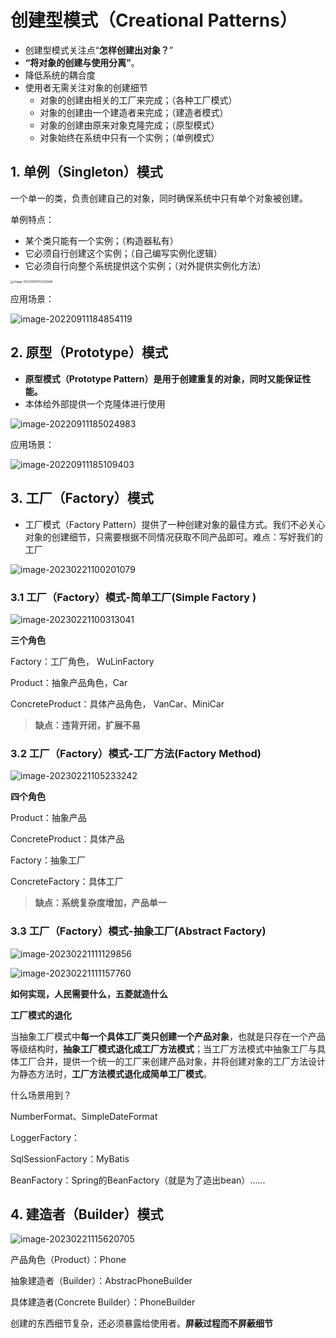 # 创建型模式（Creational Patterns）

- 创建型模式关注点“**怎样创建出对象？**”
- **“将对象的创建与使用分离”**。
- 降低系统的耦合度
- 使用者无需关注对象的创建细节
  - 对象的创建由相关的工厂来完成；（各种工厂模式）
  - 对象的创建由一个建造者来完成；（建造者模式）
  - 对象的创建由原来对象克隆完成；（原型模式）
  - 对象始终在系统中只有一个实例；（单例模式）

## 1. 单例（Singleton）模式

一个单一的类，负责创建自己的对象，同时确保系统中只有单个对象被创建。

单例特点：

- 某个类只能有一个实例；（构造器私有）
- 它必须自行创建这个实例；（自己编写实例化逻辑）
- 它必须自行向整个系统提供这个实例；（对外提供实例化方法）

<img src="images/image-20220910012202848.png" alt="image-20220910012202848" style="zoom: 33%;" />

应用场景：

![image-20220911184854119](images/image-20220911184854119.png)

## 2. 原型（Prototype）模式

- **原型模式（Prototype Pattern）是用于创建重复的对象，同时又能保证性能。**
- 本体给外部提供一个克隆体进行使用

![image-20220911185024983](images/image-20220911185024983.png)

应用场景：

![image-20220911185109403](images/image-20220911185109403.png)

## 3. 工厂（Factory）模式

- 工厂模式（Factory Pattern）提供了一种创建对象的最佳方式。我们不必关心对象的创建细节，只需要根据不同情况获取不同产品即可。难点：写好我们的工厂

![image-20230221100201079](images/image-20230221100201079.png)

### 3.1 工厂（Factory）模式-简单工厂(Simple Factory )

![image-20230221100313041](images/image-20230221100313041.png)

**三个角色**

Factory：工厂角色， WuLinFactory

Product：抽象产品角色，Car

ConcreteProduct：具体产品角色， VanCar、MiniCar

> **缺点：违背开闭，扩展不易**

### 3.2 工厂（Factory）模式-工厂方法(Factory Method)

![image-20230221105233242](images/image-20230221105233242.png)

**四个角色**

Product：抽象产品

ConcreteProduct：具体产品

Factory：抽象工厂

ConcreteFactory：具体工厂

> **缺点：系统复杂度增加，产品单一**

### 3.3 工厂（Factory）模式-抽象工厂(Abstract Factory)

![image-20230221111129856](images/image-20230221111129856.png)

![image-20230221111157760](images/image-20230221111157760.png)

**如何实现，人民需要什么，五菱就造什么**

**工厂模式的退化**

当抽象工厂模式中**每一个具体工厂类只创建一个产品对象**，也就是只存在一个产品等级结构时，**抽象工厂模式退化成工厂方法模式**；当工厂方法模式中抽象工厂与具体工厂合并，提供一个统一的工厂来创建产品对象，并将创建对象的工厂方法设计为静态方法时，**工厂方法模式退化成简单工厂模式**。

什么场景用到？

NumberFormat、SimpleDateFormat

LoggerFactory：

SqlSessionFactory：MyBatis

BeanFactory：Spring的BeanFactory（就是为了造出bean）......

## 4. 建造者（Builder）模式

![image-20230221115620705](images/image-20230221115620705.png)

产品角色（Product）：Phone

抽象建造者（Builder）：AbstracPhoneBuilder

具体建造者(Concrete Builder）：PhoneBuilder

创建的东西细节复杂，还必须暴露给使用者。**屏蔽过程而不屏蔽细节**
